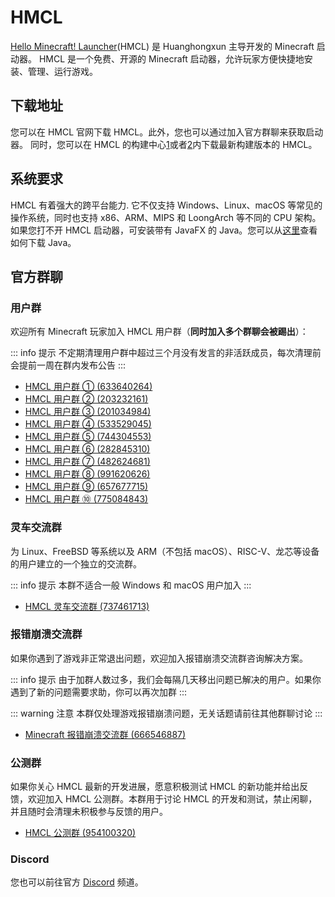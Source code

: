 # HMCL

[Hello Minecraft! Launcher](https://hmcl.huangyuhui.net)(HMCL) 是 Huanghongxun 主导开发的 Minecraft 启动器。
HMCL 是一个免费、开源的 Minecraft 启动器，允许玩家方便快捷地安装、管理、运行游戏。

## 下载地址

您可以在 HMCL 官网下载 HMCL。此外，您也可以通过加入官方群聊来获取启动器。
同时，您可以在 HMCL 的构建中心[1](https://hmcl-snapshot-update.netlify.app)或者[2](https://zkitefly.github.io/HMCL-Snapshot-Update/)内下载最新构建版本的 HMCL。

## 系统要求

HMCL 有着强大的跨平台能力. 它不仅支持 Windows、Linux、macOS 等常见的操作系统，同时也支持 x86、ARM、MIPS 和 LoongArch 等不同的 CPU 架构。  
如果您打不开 HMCL 启动器，可安装带有 JavaFX 的 Java。您可以从[这里](../../tool/3.InstallJava.md)查看如何下载 Java。

## 官方群聊

### 用户群

欢迎所有 Minecraft 玩家加入 HMCL 用户群（**同时加入多个群聊会被踢出**）：

::: info 提示
不定期清理用户群中超过三个月没有发言的非活跃成员，每次清理前会提前一周在群内发布公告
:::

- [HMCL 用户群 ① (633640264)](https://qm.qq.com/q/fvJueufsvC)
- [HMCL 用户群 ② (203232161)](https://qm.qq.com/q/N7hgdNYfy)
- [HMCL 用户群 ③ (201034984)](https://qm.qq.com/q/7sbMrFm9CE)
- [HMCL 用户群 ④ (533529045)](https://qm.qq.com/q/ACmZa98tGg)
- [HMCL 用户群 ⑤ (744304553)](https://qm.qq.com/q/MlVArSCMwM)
- [HMCL 用户群 ⑥ (282845310)](https://qm.qq.com/q/S782Skmu0U)
- [HMCL 用户群 ⑦ (482624681)](https://qm.qq.com/q/WFsZ65F6MY)
- [HMCL 用户群 ⑧ (991620626)](https://qm.qq.com/q/ECVKkslPqi)
- [HMCL 用户群 ⑨ (657677715)](https://qm.qq.com/q/DVj9tTrwze)
- [HMCL 用户群 ⑩ (775084843)](https://qm.qq.com/q/V5F9DswQEu)

### 灵车交流群

为 Linux、FreeBSD 等系统以及 ARM（不包括 macOS）、RISC-V、龙芯等设备的用户建立的一个独立的交流群。

::: info 提示
本群不适合一般 Windows 和 macOS 用户加入
:::

- [HMCL 灵车交流群 (737461713)](https://qm.qq.com/q/C935haj8xW)

### 报错崩溃交流群

如果你遇到了游戏非正常退出问题，欢迎加入报错崩溃交流群咨询解决方案。

::: info 提示
由于加群人数过多，我们会每隔几天移出问题已解决的用户。如果你遇到了新的问题需要求助，你可以再次加群
:::

::: warning 注意
本群仅处理游戏报错崩溃问题，无关话题请前往其他群聊讨论
:::

- [Minecraft 报错崩溃交流群 (666546887)](https://qm.qq.com/q/nG0Ti1kJri)

### 公测群

如果你关心 HMCL 最新的开发进展，愿意积极测试 HMCL 的新功能并给出反馈，欢迎加入 HMCL 公测群。本群用于讨论 HMCL 的开发和测试，禁止闲聊，并且随时会清理未积极参与反馈的用户。

- [HMCL 公测群 (954100320)](https://qm.qq.com/q/EO7Cx87Cz6)

### Discord

您也可以前往官方 [Discord](https://discord.gg/jVvC7HfM6U) 频道。
